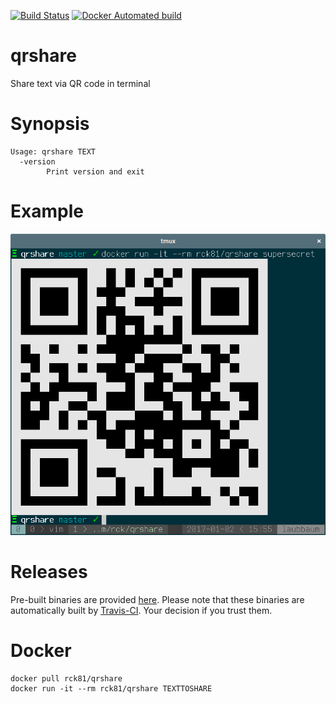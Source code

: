 [![Build Status](https://travis-ci.org/rck/qrshare.svg?branch=master)](https://travis-ci.org/rck/qrshare)
[![Docker Automated build](https://img.shields.io/docker/automated/rck/qrshare.svg)](https://hub.docker.com/r/rck81/qrshare/)

# qrshare
Share text via QR code in terminal

# Synopsis

```
Usage: qrshare TEXT
  -version
    	Print version and exit
```

# Example
![example](/example.png)

# Releases
Pre-built binaries are provided [here](https://github.com/rck/qrshare/releases/latest). Please note that these
binaries are automatically built by [Travis-CI](https://travis-ci.org). Your decision if you trust them.

# Docker
```
docker pull rck81/qrshare
docker run -it --rm rck81/qrshare TEXTTOSHARE
```
